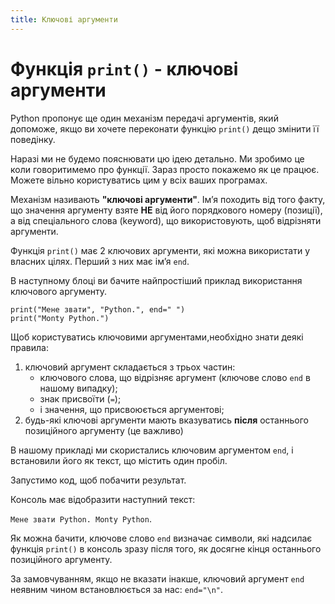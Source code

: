 ```yaml
---
title: Ключові аргументи
---
```


# Функція `print()` - ключові аргументи
Python пропонує ще один механізм передачі аргументів, який допоможе, якщо ви хочете переконати функцію `print()` дещо змінити її поведінку.

Наразі ми не будемо пояснювати цю ідею детально. Ми зробимо це коли говоритимемо про функції. Зараз просто покажемо як це працює. Можете вільно користуватись цим у всіх ваших програмах.

Механізм називають **"ключові аргументи"**. Імʼя походить від того факту, що значення аргументу взяте **НЕ** від його порядкового номеру (позиції), а від спеціального слова (keyword), що використовують, щоб відрізняти аргументи.

Функція `print()` має 2 ключових аргументи, які можна використати у власних цілях. Перший з них має імʼя `end`.

В наступному блоці ви бачите найпростіший приклад використання ключового аргументу.

``` { .yaml .copy }
print("Мене звати", "Python.", end=" ")
print("Monty Python.")
```

Щоб користуватись ключовими аргументами,необхідно знати деякі правила:

1. ключовий аргумент складається з трьох частин:
    - ключового слова, що відрізняє аргумент (ключове слово `end` в нашому випадку);
    - знак присвоїти (`=`);
    - і значення, що присвоюється аргументові;
2. будь-які ключові аргументи мають вказуватись **після** останнього позиційного аргументу (це важливо)

В нашому прикладі ми скористались ключовим аргументом `end`, і встановили його як текст, що містить один пробіл.

Запустимо код, щоб побачити результат.

Консоль має відобразити наступний текст:

`Мене звати Python. Monty Python`.

Як можна бачити, ключове слово `end` визначає символи, які надсилає функція `print()` в консоль зразу після того, як досягне кінця останнього позиційного аргументу.

За замовчуванням, якщо не вказати інакше, ключовий аргумент `end` неявним чином встановлюється за нас: `end="\n"`.
